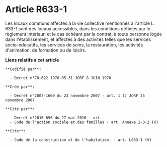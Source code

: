 # Article R633-1

Les locaux communs affectés à la vie collective mentionnés à l'article L. 633-1 sont des locaux accessibles, dans les
conditions définies par le règlement intérieur, et le cas échéant par le contrat, à toute personne logée dans
l'établissement, et affectés à des activités telles que les services socio-éducatifs, les services de soins, la restauration,
les activités d'animation, de formation ou de loisirs.

**Liens relatifs à cet article**

	**Codifié par**:

	  - Décret n°78-622 1978-05-31 JORF 8 JUIN 1978

	**Créé par**:

	  - Décret n°2007-1660 du 23 novembre 2007 - art. 1 () JORF 25 novembre 2007

	**Cité par**:

	  - Décret n°2016-696 du 27 mai 2016 - art.
	  - Code de l'action sociale et des familles - art. Annexe 2-3-2 (V)

	**Cite**:

	  - Code de la construction et de l'habitation. - art. L633-1 (V)
